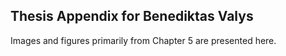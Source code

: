 ## Thesis Appendix for Benediktas Valys
Images and figures primarily from Chapter 5 are presented here.

